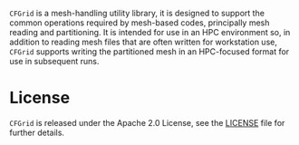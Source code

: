 `CFGrid` is a mesh-handling utility library, it is designed to support the common operations
required by mesh-based codes, principally mesh reading and partitioning.
It is intended for use in an HPC environment so, in addition to reading mesh files that are often
written for workstation use, `CFGrid` supports writing the partitioned mesh in an HPC-focused format
for use in subsequent runs.

# License

`CFGrid` is released under the Apache 2.0 License, see the [LICENSE](LICENSE) file for further
details.
